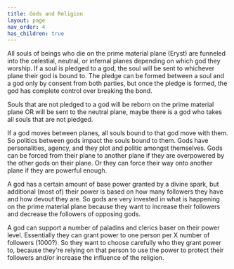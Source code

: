 ```yaml
---
title: Gods and Religion
layout: page
nav_order: 4
has_children: true
---
```


All souls of beings who die on the prime material plane (Eryst) are funneled into the celestial, neutral, or infernal planes depending on which god they worship. If a soul is pledged to a god, the soul will be sent to whichever plane their god is bound to. The pledge can be formed between a soul and a god only by consent from both parties, but once the pledge is formed, the god has complete control over breaking the bond.

Souls that are not pledged to a god will be reborn on the prime material plane OR will be sent to the neutral plane, maybe there is a god who takes all souls that are not pledged.

If a god moves between planes, all souls bound to that god move with them. So politics between gods impact the souls bound to them. Gods have personalities, agency, and they plot and politic amongst themselves. Gods can be forced from their plane to another plane if they are overpowered by the other gods on their plane. Or they can force their way onto another plane if they are powerful enough.

A god has a certain amount of base power granted by a divine spark, but additional (most of) their power is based on how many followers they have and how devout they are. So gods are very invested in what is happening on the prime material plane because they want to increase their followers and decrease the followers of opposing gods. 

A god can support a number of paladins and clerics baser on their power level. Essentially they can grant power to one person per X number of followers (1000?). So they want to choose carefully who they grant power to, because they're relying on that person to use the power to protect their followers and/or increase the influence of the religion.